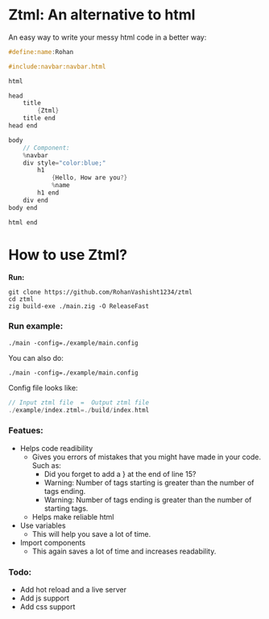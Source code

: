 # Ztml: An alternative to html

An easy way to write your messy html code in a better way:

```c
#define:name:Rohan

#include:navbar:navbar.html

html

head
    title
        {Ztml}
    title end
head end

body
    // Component:
    %navbar
    div style="color:blue;"
        h1
            {Hello, How are you?}
            %name
        h1 end
    div end
body end

html end
```

# How to use Ztml?
**Run:**
```shell
git clone https://github.com/RohanVashisht1234/ztml
cd ztml
zig build-exe ./main.zig -O ReleaseFast  
```
### Run example:

```shell
./main -config=./example/main.config
```

You can also do:

```shell
./main -config=./example/main.config
```
Config file looks like:

```rs
// Input ztml file  =  Output ztml file
./example/index.ztml=./build/index.html
```
### Featues:

- Helps code readibility
    - Gives you errors of mistakes that you might have made in your code. Such as:
      - Did you forget to add a } at the end of line 15?
      - Warning: Number of tags starting is greater than the number of tags ending.
      - Warning: Number of tags ending is greater than the number of starting tags.
    - Helps make reliable html
- Use variables
    - This will help you save a lot of time.
- Import components
    - This again saves a lot of time and increases readability.


### Todo:
- Add hot reload and a live server
- Add js support
- Add css support
